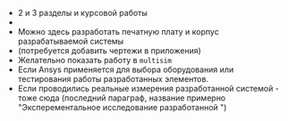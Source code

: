 - 2 и 3 разделы и курсовой работы
-
- Можно здесь разработать печатную плату и корпус разрабатываемой системы
- (потребуется добавить чертежи в приложения)
- Желательно показать работу в `multisim`
- Если Ansys применяется для выбора оборудования или тестирования работы разработанных элементов.
- Если проводились реальные измерения разработанной системой - тоже сюда (последний параграф, название примерно "Эксперементальное исследование разработанной ")